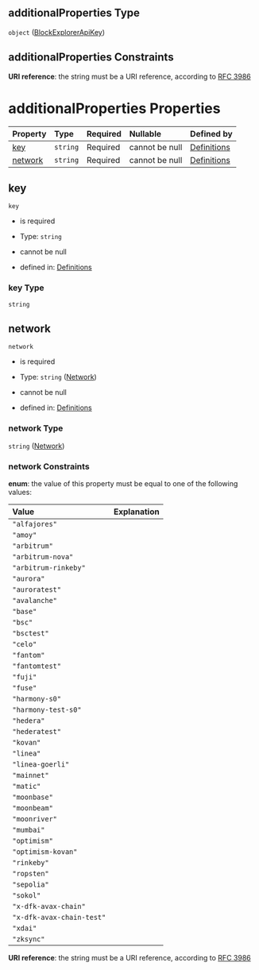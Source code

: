 ## additionalProperties Type

`object` ([BlockExplorerApiKey](definitions-definitions-blockexplorerapikey.md))

## additionalProperties Constraints

**URI reference**: the string must be a URI reference, according to [RFC 3986](https://tools.ietf.org/html/rfc3986 "check the specification")

# additionalProperties Properties

| Property            | Type     | Required | Nullable       | Defined by                                                                                                                               |
| :------------------ | :------- | :------- | :------------- | :--------------------------------------------------------------------------------------------------------------------------------------- |
| [key](#key)         | `string` | Required | cannot be null | [Definitions](definitions-definitions-blockexplorerapikey-properties-key.md "#/definitions/blockExplorerApiKey/properties/key") |
| [network](#network) | `string` | Required | cannot be null | [Definitions](definitions-definitions-network.md "#/definitions/blockExplorerApiKey/properties/network")                        |

## key



`key`

*   is required

*   Type: `string`

*   cannot be null

*   defined in: [Definitions](definitions-definitions-blockexplorerapikey-properties-key.md "#/definitions/blockExplorerApiKey/properties/key")

### key Type

`string`

## network



`network`

*   is required

*   Type: `string` ([Network](definitions-definitions-network.md))

*   cannot be null

*   defined in: [Definitions](definitions-definitions-network.md "#/definitions/blockExplorerApiKey/properties/network")

### network Type

`string` ([Network](definitions-definitions-network.md))

### network Constraints

**enum**: the value of this property must be equal to one of the following values:

| Value                     | Explanation |
| :------------------------ | :---------- |
| `"alfajores"`             |             |
| `"amoy"`                  |             |
| `"arbitrum"`              |             |
| `"arbitrum-nova"`         |             |
| `"arbitrum-rinkeby"`      |             |
| `"aurora"`                |             |
| `"auroratest"`            |             |
| `"avalanche"`             |             |
| `"base"`                  |             |
| `"bsc"`                   |             |
| `"bsctest"`               |             |
| `"celo"`                  |             |
| `"fantom"`                |             |
| `"fantomtest"`            |             |
| `"fuji"`                  |             |
| `"fuse"`                  |             |
| `"harmony-s0"`            |             |
| `"harmony-test-s0"`       |             |
| `"hedera"`                |             |
| `"hederatest"`            |             |
| `"kovan"`                 |             |
| `"linea"`                 |             |
| `"linea-goerli"`          |             |
| `"mainnet"`               |             |
| `"matic"`                 |             |
| `"moonbase"`              |             |
| `"moonbeam"`              |             |
| `"moonriver"`             |             |
| `"mumbai"`                |             |
| `"optimism"`              |             |
| `"optimism-kovan"`        |             |
| `"rinkeby"`               |             |
| `"ropsten"`               |             |
| `"sepolia"`               |             |
| `"sokol"`                 |             |
| `"x-dfk-avax-chain"`      |             |
| `"x-dfk-avax-chain-test"` |             |
| `"xdai"`                  |             |
| `"zksync"`                |             |

**URI reference**: the string must be a URI reference, according to [RFC 3986](https://tools.ietf.org/html/rfc3986 "check the specification")
